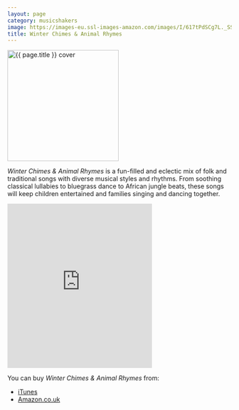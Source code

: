 ```yaml
---
layout: page
category: musicshakers
image: https://images-eu.ssl-images-amazon.com/images/I/617tPdSCg7L._SS500.jpg
title: Winter Chimes & Animal Rhymes
---
```


<aside class="inset right">
<img src="{{ page.image }}" title="{{ page.title }} cover" width="250" class="border">
</aside>

*Winter Chimes & Animal Rhymes* is a fun-filled and eclectic mix of folk and traditional songs with diverse musical styles and rhythms. From soothing classical lullabies to bluegrass dance to African jungle beats, these songs will keep children entertained and families singing and dancing together.

<iframe src="https://widgets.itunes.apple.com/widget.html?c=gb&brc=FFFFFF&blc=FFFFFF&trc=FFFFFF&tlc=FFFFFF&d=&t=&m=music&e=album&w=325&h=370&ids=368007674&wt=discovery&partnerId=&affiliate_id=&at=&ct=" frameborder="0" style="overflow-x:hidden;overflow-y:hidden;width:325px;height: 370px;border:0px"></iframe>

You can buy *Winter Chimes & Animal Rhymes* from:

- [iTunes](https://itunes.apple.com/gb/album/winter-chimes-animal-rhymes/id368007674)
- [Amazon.co.uk](http://www.amazon.co.uk/Winter-Chimes-Animal-Rhymes/dp/B005FFPQ22/)
